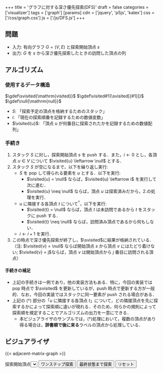 +++
title = 'グラフに対する深さ優先探索(DFS)'
draft = false
categories = ['visualizer']
tags = ['graph']
[params]
    cdn = ['jquery', 'p5js', 'katex']
    css = ['/css/graph.css']
    js = ['/js/DFS.js']
+++

## 問題

* 入力: 有向グラフ $G = (V, E)$ と探索開始頂点 $s$
* 出力: $G$ を $s$ から深さ優先探索したときの訪問した頂点の列

## アルゴリズム

### 使用するデータ構造

$\gdef\svisited{\mathrm{visited}}$
$\gdef\visited#1{\svisited[{#1}]}$
$\gdef\null{\mathrm{null}}$

* $S$: 「探索予定の頂点を格納するためのスタック」
* $i$: 「現在の探索順番を記録するための数値変数」
* $\visited{u}$: 「頂点 $u$ が何番目に探索されたかを記録するための数値配列」

### 手続き
1. スタック $S$ に対し，探索開始頂点 $s$ を push する．また，$i \leftarrow 0$ とし，各頂点 $u \in V$ について $\visited{u} \leftarrow \null$ とする．
2. スタック $S$ が空になるまで，以下を繰り返し実行:
    - $S$ を pop して得られる要素を $u$ とする．以下を実行:
        - $\visited{u} = \null$ ならば，$\visited{u} \leftarrow i$ を実行して次に進む．
        - $\visited{u} \neq \null$ ならば，頂点 $u$ は探索済みだから，2.の処理を実行．
    - $u$ に隣接する各頂点 $t$ について$^{\dagger}$，以下を実行:
        - $\visited{t} = \null$ ならば，頂点 $t$ は未訪問であるから $t$ をスタックに push する．
        - $\visited{t} \neq \null$ ならば，訪問済み頂点であるから何もしない．
    - $i \leftarrow i + 1$ を実行．
3. この時点で深さ優先探索が終了し，$\svisited$に結果が格納されている．<br>（注: $\visited{v} = \null$ ならば開始頂点 $s$ から頂点 $v$ にはたどり着けない; $\visited{v} = j$ならば，頂点 $v$ は開始頂点から $j$ 番目に訪問される頂点）

#### 手続きの補足

- 上記の手続きは一例であり，他の実装方法もある．特に，今回の実装では pop 時点で $\svisited$ を更新しているが，push 時点で更新する方が一般的．なお，今回の実装ではスタックに同一要素が push される場合がある．
- 上記の $(\dagger)$ 部分の「$u$ に隣接する各頂点 $t$」について，どの隣接頂点を先に探索するかによって探索順に違いが現れる．そのため，何らかの規則によって探索順を規定することでアルゴリズムの出力を一意にできる．
    - 本ビジュアライザのサンプルでは，$(\dagger)$処理において，複数の頂点があり得る場合は，**辞書順で後に来る**ラベルの頂点から処理している．

## ビジュアライザ

{{< adjacent-matrix-graph >}}

<div class="container">
  <label>探索開始頂点</label><select id="start"></select>
  <button class="alg-btn" id="search">ワンステップ探索</button>
  <button class="alg-btn" id="goal">最終状態まで探索</button>
  <button class="alg-btn" id="reset">リセット</button>
</div>



